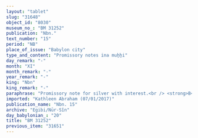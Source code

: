 ```yaml
---
layout: "tablet"
slug: "31648"
object_id: "8030"
museum_no_: "BM 31252"
publication: "Nbn."
text_number: "15"
period: "NB"
place_of_issue: "Babylon city"
type_and_content: "Promissory notes ina muẖẖi"
day_remark: "-"
month: "XI"
month_remark: "-"
year_remark: "-"
king: "Nbn"
king_remark: "-"
paraphrase: "Promissory note for silver with interest.<br /> <strong>B</strong> owes 16 shekels of silver to <strong><sup>f</sup>A</strong>(*), to be paid with interest in D&ucirc;zu (IV). The debt bears a yearly interest of 20%. <strong>C<sub>1</sub></strong> and <strong>C<sub>2</sub></strong> act as guarantors for the payment. Names of 2 witnesses and the scribe: Bēl-iddin/Bēl-upahhir//Dābibi.<br /> &nbsp;<br /> Notes: (*) The creditor&#39;s name is collated. She is the wife of Iddin-Marduk/Iqī&scaron;āya//Nūr-S&icirc;n. Consequently, the text does not refer to sister (&Scaron;ilīm-Nanāya) (against Tallqvist and Shiff).<br /> <br /> <strong><sup>f</sup>A</strong> = <sup>f</sup>Ina-Esagila-rāmat/Zēria//Nabāya; <strong>B</strong> = Bēl-aplu-iddin/Etellu//Adad-&scaron;umu-ēre&scaron;; <strong>C<sub>1</sub></strong> = .../Bēlusatu//Balāṭu; <strong>C<sub>2</sub></strong> = &Scaron;umu-ukīn/Nab&ucirc;-mu&scaron;ētiq-udd&ecirc;//Nuha&scaron;u"
imported: "Kathleen Abraham (07/01/2017)"
publication_name: "Nbn. 15"
archive: "Egibi/Nūr-Sîn"
day_babylonian_: "20"
title: "BM 31252"
previous_item: "31651"
---
```

